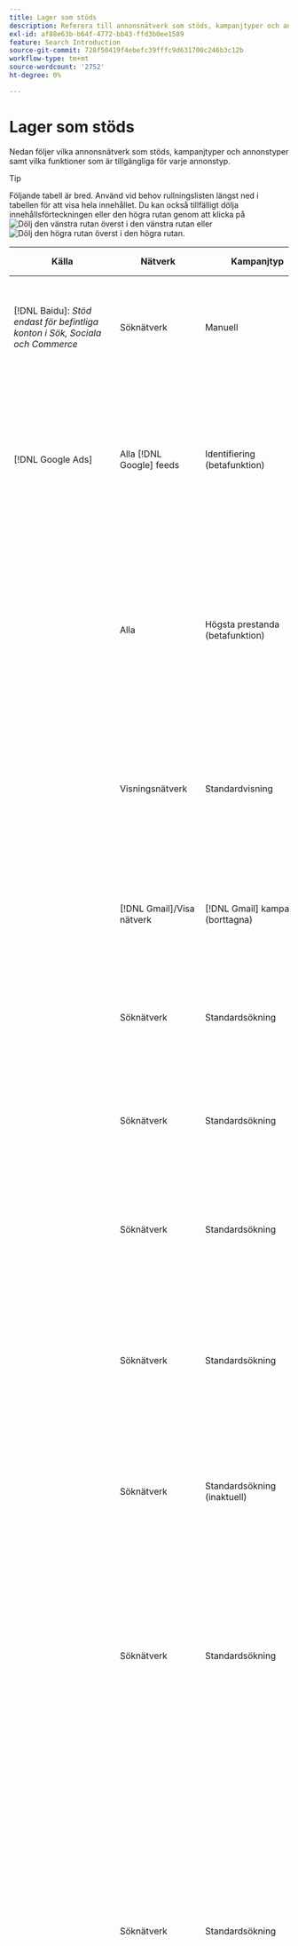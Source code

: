 ```yaml
---
title: Lager som stöds
description: Referera till annonsnätverk som stöds, kampanjtyper och annonstyper.
exl-id: af88e63b-b64f-4772-bb43-ffd3b0ee1589
feature: Search Introduction
source-git-commit: 728f50419f4ebefc39fffc9d631700c246b3c12b
workflow-type: tm+mt
source-wordcount: '2752'
ht-degree: 0%

---
```


# Lager som stöds

Nedan följer vilka annonsnätverk som stöds, kampanjtyper och annonstyper samt vilka funktioner som är tillgängliga för varje annonstyp.

>[!TIP]
>
>Följande tabell är bred. Använd vid behov rullningslisten längst ned i tabellen för att visa hela innehållet. Du kan också tillfälligt dölja innehållsförteckningen eller den högra rutan genom att klicka på ![Dölj den vänstra rutan](/help/search-social-commerce/assets/hide-left-pane.png "Dölj den vänstra rutan") överst i den vänstra rutan eller ![Dölj den högra rutan](/help/search-social-commerce/assets/hide-right-pane.png "Dölj den högra rutan") överst i den högra rutan.

| Källa | Nätverk | Kampanjtyp | Annonstyp | Synkronisera och visa | Skapa/redigera | Spåra[^1] | Optimera | Rapport[^2] | Adobe Analytics Support[^3] |
|----|----|----|----|----|----|----|----|----|----|
| [!DNL Baidu]: *Stöd endast för befintliga konton i Sök, Sociala och Commerce* | Söknätverk | Manuell | Text | Automatiskt via API | Använda [kampanjhanteringsvyer](/help/search-social-commerce/campaign-management/campaigns/campaign-management-options.md) och [glödlampor](/help/search-social-commerce/campaign-management/bulksheets/bulksheet-about.md) | Ja | Kampanjer med enbart manuell CPC-anbudsstrategi | Data på annonsnivå | Analysdata för sökning, sociala medier och handel<br><br>Data på annonsnivå från sökning, sociala medier och handel till analyser |
| [!DNL Google Ads] | Alla [!DNL Google] feeds | Identifiering (betafunktion) | Discovery (enbildsannonser)<br><br>Discovery Carousel (Carousel-annonser för flera bilder) | Automatiskt via API | — | Ja | Endast i hybridportföljer<br><br>Mål för bud och anbudsstrategier fastställs på kampanjnivå, tillsammans med kampanjbudgetar, beroende på vad som gäller för optimeringstypen. | Data på annonsnivå | Data på annonsnivå för sökning, sociala medier och handel [med den uppgraderade spårningskoden för AMO ID](/help/integrations/analytics/ids.md#amo-id-formats)[^4]<br><br>Data på annonsnivå från sökning, sociala medier och handel till analyser |
| | Alla | Högsta prestanda (betafunktion) | Alla typer | Automatiskt via API | Skapa/redigera kampanjer och ladda upp annonsmaterial i kampanjinställningarna i [!UICONTROL Campaigns] > [!UICONTROL Campaigns]<br><br>Endast nödvändiga inställningar är tillgängliga. Logga in på [!DNL om du vill ha valfria inställningar och listgrupper [!DNL Google Ads] Ads] editor. | Ja | Endast i hybridportföljer<br><br>Mål för anbudsstrategier fastställs på kampanjnivå, tillsammans med kampanjbudgetar. | Data på kampanjnivå<br><br>Det finns inga tillgängliga data för listgrupper och annonsnätverket tillhandahåller inga data på annonsnivå. | Analysdata för sökning, sociala medier och handel<br><br>Kampanjdata från sökning, sociala medier och handel till analyser. Kräver uppgradering [Spårningskod för AMO ID](/help/integrations/analytics/ids.md#amo-id-formats). |
| | Visningsnätverk | Standardvisning | Bild | Automatiskt via API | Redigera URL och status endast med [glödlampor](/help/search-social-commerce/campaign-management/bulksheets/bulksheet-about.md) | Ja, när du lägger till klickspårningstaggar manuellt för att spåra mallar i annonsnätverket | — | Data på annonsnivå, men inga genomskinliga data | Analysdata för sökning, sociala medier och handel<br><br>Data på annonsnivå från sökning, sociala medier och handel till analyser, men inga genomskinliga data |
| | [!DNL Gmail]/Visa nätverk | [!DNL Gmail] kampanjer (borttagna) | [!DNL Gmail] | — | — | — | — | Endast äldre kampanjdata | Äldre analysdata för sökning, sociala medier och handel<br><br>Data på kampanjnivå från sökning, sociala medier och handel till analyser |
| | Söknätverk | Standardsökning | Endast samtal | Automatiskt via API | Använda [kampanjhanteringsvyer](/help/search-social-commerce/campaign-management/campaigns/campaign-management-options.md) | Ja, med landningssidans suffix och spårningsmall på kontonivå eller genom att lägga till dem manuellt på annonsnivå inom [!DNL] [!DNL Google Ads] Ads] Manager | — | Lägg endast till visningar och klickningar på gruppnivå från annonsnätverket - inga intäkter | — |
| | Söknätverk | Standardsökning | \[Utökad\] Dynamisk sökning Typ av kreativ sökning: &quot;Edsa&quot; | Automatiskt via API | Använda [kampanjhanteringsvyer](/help/search-social-commerce/campaign-management/campaigns/campaign-management-options.md) och [glödlampor](/help/search-social-commerce/campaign-management/bulksheets/bulksheet-about.md) | Ja | Ja<br><br>För annonsgrupper när kampanjen anger en webbplatsdomän, annars för dynamiska sökmål. | Data på kampanjnivå och annonsnivå<br><br>Annonsnätverket tillhandahåller inte data på annonsnivå. | Analysdata för sökning, sociala medier och handel<br><br>Kampanj- och annonsdata på gruppnivå från sökning, sociala medier och handel till analys |
| | Söknätverk | Standardsökning | Utökad text (borttagen i juni 2022) | Automatiskt via API | Endast borttagning med [kampanjhanteringsvyer](/help/search-social-commerce/campaign-management/campaigns/campaign-management-options.md), [glödlampor](/help/search-social-commerce/campaign-management/bulksheets/bulksheet-about.md)och [lagerhanteringsflöden](/help/search-social-commerce/campaign-management/inventory-feeds/inventory-feeds-about.md) | Ja | — | Data på annonsnivå | Analysdata för sökning, sociala medier och handel<br><br>Data på annonsnivå från sökning, sociala medier och handel till analyser |
| | Söknätverk | Standardsökning | Responsiv sökning | Automatiskt via API | Använda [kampanjhanteringsvyer](/help/search-social-commerce/campaign-management/campaigns/campaign-management-options.md), [glödlampor](/help/search-social-commerce/campaign-management/bulksheets/bulksheet-about.md)och [lagerhanteringsflöden](/help/search-social-commerce/campaign-management/inventory-feeds/inventory-feeds-about.md) | Ja | Ja | Annonsnivådata för alla tillgängliga annonselement<br><br><b>Obs!</b> [!DNL [!DNL Google Ads] Ads] tillhandahåller inte data utanför sina redaktörer om de textkombinationer som visades som annonser. Mer information om hur du rapporterar för varje textkombination finns i [[!DNL [!DNL Google Ads] Ads]-dokumentation](https://support.google.com/google-ads/answer/7684791). | Analysdata för sökning, sociala medier och handel<br><br>Data på annonsnivå från sökning, sociala medier och handel till analyser |
| | Söknätverk | Standardsökning (inaktuell) | Text | Automatiskt via API | Statusändringar av befintliga annonser använder endast [glödlampor](/help/search-social-commerce/campaign-management/bulksheets/bulksheet-about.md) | Ja | Ja | Data på annonsnivå | Analysdata för sökning, sociala medier och handel<br><br>Data på annonsnivå från sökning, sociala medier och handel till analyser |
| | Söknätverk | Standardsökning | <i>Annonstillägg:</i><br><br>Sitelink (konto-, kampanj- och annonsgruppsnivå) | Automatiskt via API | Använda [kampanjhanteringsvyer](/help/search-social-commerce/campaign-management/campaigns/campaign-management-options.md) och [glödlampor](/help/search-social-commerce/campaign-management/bulksheets/bulksheet-about.md) | —<br><br>Webbplatslänkar har ett&quot;spårningsmall&quot;-fält, men i Sök, Socialt och Handel mappas klickningar och resulterande konverteringar till det associerade nyckelordet, inte till den enskilda platslänken. | — Sök, sociala medier och handel optimeras inte för webblänken. I stället optimeras det till det nyckelord som är associerat med den annons som innehåller sitelink. | —<br><br>Data för det associerade nyckelordet är tillgängliga. I [!DNL Google Ads]kan du se prestandadata på sitelänknivå på [!DNL Campaigns] tab > [!DNL Ad Extensions] -fliken.<br><br>Om du vill se vilka individuella konverteringar som ett klick har orsakat på en sitellänk skapar du en [Transaktionsrapport](/help/search-social-commerce/reports/management/basic-advanced/transaction-report.md). The [!UICONTROL Link Type] kolumnvärdet för en sitelink är <code>sl:&lt;sitelink text=&quot;&quot;></code>, t.ex. sl:Se Aktuella erbjudanden. | Data för det associerade nyckelordet endast från sökning, sociala medier och handel till analys |
| | Söknätverk | Standardsökning | <i>Andra annonstillägg:</i><br><br>Bildtexttillägg<br><br>Platstillägg<br><br>Telefontillägg | Automatiskt via API | Hantera bildtexter och telefontillägg med [kampanjhanteringsvyer](/help/search-social-commerce/campaign-management/campaigns/campaign-management-options.md).<br><br>Platstillägg är inte tillgängliga. Dina befintliga platstilläggsassociationer synkroniseras men kan bara tas bort. | —<br><br>Webbplatslänkar har ett&quot;spårningsmall&quot;-fält, men i Sök, Socialt och Handel mappas klickningar och resulterande konverteringar till det associerade nyckelordet, inte till den enskilda platslänken.<br><br>Andra typer av annonstillägg har ingen URL att spåra, och det går inte att mappa konverteringsdata till dem med Search, Social och Commerce. | — | —<br><br>[!DNL Google Ads] mappar klickningarna på ett tillägg till det nyckelord som är associerat med den annons som tillägget ingår i.<br><br>Det finns inga kostnadsdata eller klickdata på tilläggsnivån tillgängliga i Sök, Socialt och Commerce. I [!DNL Google Ads], kan du se kostnad och klicka på data på tilläggsnivån på [!DNL Campaigns] tab > [!DNL Ad Extensions] -fliken.<br><br>Om du vill se vilka individuella konverteringar som har gjorts genom att klicka på en länk på en webbplats skapar du en [Transaktionsrapport](/help/search-social-commerce/reports/management/basic-advanced/transaction-report.md). The [!UICONTROL Link Type] kolumn för en sitelink är <code>sl:&lt;sitelink text=&quot;&quot;></code>, t.ex. sl:Se Aktuella erbjudanden. | Data för det associerade nyckelordet endast från sökning, sociala medier och handel till analys |
| | Shoppingnätverk | Standard shopping | Produktförsäljning (Creative Type &quot;Product&quot;) | Automatiskt via API | Annonskopian genereras automatiskt för produktgrupper i annonsgruppen. Redigera annonsstatus endast med [glödlampor](/help/search-social-commerce/campaign-management/bulksheets/bulksheet-about.md) och [lagerhanteringsflöden](/help/search-social-commerce/campaign-management/inventory-feeds/inventory-feeds-about.md)<br><br>Du kan skapa överordnade kampanjer, annonsgrupper och produktgrupper och redigera deras status endast med [kampanjhanteringsvyer](/help/search-social-commerce/campaign-management/campaigns/campaign-management-options.md), [glödlampor](/help/search-social-commerce/campaign-management/bulksheets/bulksheet-about.md) och [lagerhanteringsflöden](/help/search-social-commerce/campaign-management/inventory-feeds/inventory-feeds-about.md). | Ja, när du lägger till klickspårningstaggar manuellt för att spåra mallar i annonsnätverket | Ja | Kampanj-, annonsgrupps- och produktgruppsdata [!DNL Google Ads] inte ger annonsnivådata för shoppingkampanjer. | Analysdata för sökning, sociala medier och handel<br><br>Kampanj-, annons- och produktgruppsdata från Search, Social och Commerce till Analytics |
| | [!DNL YouTube] | Video | Video | Kräver [opt in](/help/search-social-commerce/tools/sync-inventory.md); via API<br><br>Endast grundläggande annonsinformation, utan miniatyrbilder | — | Ja, när du lägger till klickspårningstaggar manuellt för att spåra mallar i annonsnätverket | Kampanjer med [!UICONTROL Maximize Conversions] anbudsstrategi endast i hybridportföljer<br><br>Hybridportföljen får endast innehålla [!DNL YouTube] kampanjer. | Data på kampanjnivå och annonsnivå<br><br>Annonsnätverket tillhandahåller inte data på annonsnivå. | Analysdata för sökning, sociala medier och handel<br><br>Kampanj- och annonsdata på gruppnivå från sökning, sociala medier och handel till analys |
| [!DNL Microsoft Advertising] | Alla | Högsta prestanda (betafunktion i Sök, Social och Commerce) | Alla typer | Automatiskt via API | Skapa/redigera kampanj utan resursgrupper i [!UICONTROL Campaigns] > [!UICONTROL Campaigns].<br><br>Endast nödvändiga inställningar är tillgängliga. Logga in på [!DNL om du vill ha valfria inställningar och listgrupper [!DNL Microsoft Advertising] Ads] editor. | Ja | Endast i hybridportföljer<br><br>Mål för anbudsstrategier fastställs på kampanjnivå, tillsammans med kampanjbudgetar. | Data på kampanjnivå<br><br>Det finns inga tillgängliga data för listgrupper och annonsnätverket tillhandahåller inga data på annonsnivå. | — |
|  | Målgruppsnätverk | Målgruppskampanjtyper:<br><br>&quot;[!UICONTROL Audience (image)]och &quot;[!UICONTROL Audience] (feed)&quot; | Responsiv<br><br>Inkluderar bildbaserade annonser och produktbaserade annonser endast för målgruppsnätverket | Automatiskt via API | Använda [kampanjhanteringsvyer](/help/search-social-commerce/campaign-management/campaigns/campaign-management-options.md) och [glödlampor](/help/search-social-commerce/campaign-management/bulksheets/bulksheet-about.md) | Ja | Ja för förbättrade CPC-kampanjer (eCPC)<br><br>Inte tillgängligt för CPM-kampanjer | Data på annonsnivå | Analysdata för sökning, sociala medier och handel<br><br>Data på annonsnivå från sökning, sociala medier och handel till analyser |
|  | Målgruppsnätverk | [!UICONTROL Audience Video] | Responsiv | Automatiskt via API | Du kan skapa överordnade kampanjer och annonsgrupper med [kampanjhanteringsvyer](/help/search-social-commerce/campaign-management/campaigns/campaign-management-options.md). | Ja | Ja för förbättrade CPC-kampanjer (eCPC)<br><br>Inte tillgängligt för CPM-kampanjer | Data på annonsnivå | Analysdata för sökning, sociala medier och handel<br><br>Data på annonsnivå från sökning, sociala medier och handel till analyser |
|  | Målgruppsnätverk | [!UICONTROL Audience CTV Video] | Responsiv | Automatiskt via API | Du kan skapa överordnade kampanjer och annonsgrupper med [kampanjhanteringsvyer](/help/search-social-commerce/campaign-management/campaigns/campaign-management-options.md). | Ja | Ja för förbättrade CPC-kampanjer (eCPC)<br><br>Inte tillgängligt för CPM-kampanjer | Data på annonsnivå | Analysdata för sökning, sociala medier och handel<br><br>Data på annonsnivå från sökning, sociala medier och handel till analyser |
| | Målgruppsnätverk | Sök | Utökade textannonser med &quot;[!DNL Prefer Audience Ad Format]&quot; valt | Automatiskt via API | Använda [kampanjhanteringsvyer](/help/search-social-commerce/campaign-management/campaigns/campaign-management-options.md)<br><br>Inget stöd för bildtillägg | Ja | Ja | Data på annonsnivå | Analysdata för sökning, sociala medier och handel<br><br>Data på annonsnivå från sökning, sociala medier och handel till analyser |
| | Målgrupps- och söknätverk | Varumärkeshandla (Betafunktionen i Sök, Socialt och Commerce) | Produkt | Automatiskt via API | Du kan skapa en överordnad kampanj, annonsgrupp och produktgrupper med [kampanjhanteringsvyer](/help/search-social-commerce/campaign-management/campaigns/campaign-management-options.md). | Ja | Ja | Produktgruppnivådata | Analysdata för sökning, sociala medier och handel<br><br>Produktgruppsdata från sökning, sociala medier och handel till analyser |
| | [!DNL Microsoft Store] | Butiksannons (betafunktion i Sök, Social och Commerce) | Produkt | Automatiskt via API a | Du kan skapa en överordnad kampanj, annonsgrupp och produktgrupper med [kampanjhanteringsvyer](/help/search-social-commerce/campaign-management/campaigns/campaign-management-options.md). | Ja | Ja för [!UICONTROL Manual CPC] kampanjer. <br><br>Inte tillgängligt för [!UICONTROL Manual CPA] kampanjer. | Produktgruppnivådata | Analysdata för sökning, sociala medier och handel<br><br>Produktgruppsdata från sökning, sociala medier och handel till analyser |
| | Söknätverk | Sök | \[Utökad\] Dynamisk sökning | Automatiskt via API | Använda [kampanjhanteringsvyer](/help/search-social-commerce/campaign-management/campaigns/campaign-management-options.md) och [glödlampor](/help/search-social-commerce/campaign-management/bulksheets/bulksheet-about.md) | Ja | Ja | Data på annonsnivå | Analysdata för sökning, sociala medier och handel<br><br>Data på annonsnivå från sökning, sociala medier och handel till analyser |
| | Söknätverk | Sök | Utökad text (borttagen i februari 2023) | Automatiskt via API | Redigera status för befintliga annonser endast med [kampanjhanteringsvyer](/help/search-social-commerce/campaign-management/campaigns/campaign-management-options.md), [glödlampor](/help/search-social-commerce/campaign-management/bulksheets/bulksheet-about.md)och [lagerhanteringsflöden](/help/search-social-commerce/campaign-management/inventory-feeds/inventory-feeds-about.md) | Ja | Ja | Data på annonsnivå | Analysdata för sökning, sociala medier och handel<br><br>Data på annonsnivå från sökning, sociala medier och handel till analyser |
| | Söknätverk | Sök | Multimedia | Automatiskt via API | Använda [kampanjhanteringsvyer](/help/search-social-commerce/campaign-management/campaigns/campaign-management-options.md). Redigera stöd även för status och URL:er endast i [glödlampor](/help/search-social-commerce/campaign-management/bulksheets/bulksheet-about.md) | Ja | Ja | Data på annonsnivå | Analysdata för sökning, sociala medier och handel<br><br>Data på annonsnivå från sökning, sociala medier och handel till analyser |
| | Söknätverk | Sök | Responsiv sökning | Automatiskt via API | Använda [kampanjhanteringsvyer](/help/search-social-commerce/campaign-management/campaigns/campaign-management-options.md), [glödlampor](/help/search-social-commerce/campaign-management/bulksheets/bulksheet-about.md)och [lagerhanteringsflöden](/help/search-social-commerce/campaign-management/inventory-feeds/inventory-feeds-about.md) | Ja | Ja | Data på annonsnivå | Analysdata för sökning, sociala medier och handel<br><br>Data på annonsnivå från sökning, sociala medier och handel till analyser |
| | Söknätverk | Sök | Standardtext (borttagen 2017) | Automatiskt via API | Redigera endast med [kampanjhanteringsvyer](/help/search-social-commerce/campaign-management/campaigns/campaign-management-options.md) och [glödlampor](/help/search-social-commerce/campaign-management/bulksheets/bulksheet-about.md) | Ja | Ja | Data på annonsnivå | Analysdata för sökning, sociala medier och handel<br><br>Data på annonsnivå från sökning, sociala medier och handel till analyser |
| | Söknätverk | Standardsökning | <i>Annonstillägg:</i><br><br>Sitelink (kampanjnivå) | Automatiskt via API | Använda [kampanjhanteringsvyer](/help/search-social-commerce/campaign-management/campaigns/campaign-management-options.md) och [glödlampor](/help/search-social-commerce/campaign-management/bulksheets/bulksheet-about.md) | —<br><br>Sitelinks på kampanjnivå har[!UICONTROL Tracking Template]&quot;, men Sök, Socialt, &amp; Commerce mappar klickningar och resulterande konverteringar till det associerade nyckelordet, inte till den enskilda sitelänken. | —<br><br>Search, Social, &amp; Commerce optimerar inte för webblänken. I stället optimeras det till det nyckelord som är associerat med den annons som innehåller sitelink. | —<br><br>Data för det associerade nyckelordet är tillgängliga. Använd för prestandadata på sitelink-nivå [!DNL Microsoft Advertising] annonsredigerare.<br><br>Om du vill se vilka individuella konverteringar som ett klick har orsakat på en sitellänk skapar du en [Transaktionsrapport](/help/search-social-commerce/reports/management/basic-advanced/transaction-report.md)Rapport. The [!UICONTROL Link Type] kolumn för en sitelink är <code>sl:&lt;sitelink text=&quot;&quot;></code>, t.ex. sl:Se Aktuella erbjudanden. | Data för det associerade nyckelordet endast från sökning, sociala medier och handel till analys |
| | Shoppingnätverk | Standard Shopping | Produkt | Automatiskt via API | Erbjudandelinjer som endast använder [kampanjhanteringsvyer](/help/search-social-commerce/campaign-management/campaigns/campaign-management-options.md) och [glödlampor](/help/search-social-commerce/campaign-management/bulksheets/bulksheet-about.md); annonser genereras automatiskt. Du kan skapa en överordnad kampanj, annonsgrupp och produktgrupper med [kampanjhanteringsvyer](/help/search-social-commerce/campaign-management/campaigns/campaign-management-options.md), [glödlampor](/help/search-social-commerce/campaign-management/bulksheets/bulksheet-about.md)och [lagerhanteringsflöden](/help/search-social-commerce/campaign-management/inventory-feeds/inventory-feeds-about.md). | Ja, när du lägger till klickspårningstaggar manuellt för att spåra mallar i annonsnätverket | Ja | Data på annonsnivå<br><br>Om du vill se vilka individuella konverteringar som gjordes när du klickade på en shoppingannons skapar du en [Transaktionsrapport](/help/search-social-commerce/reports/management/basic-advanced/transaction-report.md); [!UICONTROL Link Type] kolumn för en produktlista är `pla:&lt;product ID&gt;`, till exempel pla:8525822. | Analysdata för sökning, sociala medier och handel<br><br>Data på annonsnivå från sökning, sociala medier och handel till analyser |
| | Shopping: Smart shopping | Smart Shopping (Betafunktion i Sök, Social och Commerce) | Produkt | Automatiskt via API som standard, men kan vara [avanmäld](/help/search-social-commerce/tools/sync-inventory.md) | — | Ja, när du lägger till klickspårningstaggar manuellt för att spåra mallar i annonsnätverket | Sök i kampanjer med [!UICONTROL Maximize Conversion Value] och [!UICONTROL tROAS] endast anbudsstrategier i hybridportföljer<br><br>Målet får endast omfatta [!DNL Adobe] mätvärden, och du måste göra det möjligt att överföra mål för sökning, sociala medier och handel till [!DNL Microsoft Advertising]. | Data på annonsnivå<br><br>Om du vill se vilka individuella konverteringar som gjordes när du klickade på en shoppingannons skapar du en [Transaktionsrapport](/help/search-social-commerce/reports/management/basic-advanced/transaction-report.md); [!UICONTROL Link Type] kolumn för en produktlista är `pla:&lt;product ID&gt;`, till exempel pla:8525822. | Analysdata för sökning, sociala medier och handel<br><br>Data på annonsnivå från sökning, sociala medier och handel till analyser |
| [!DNL Naver] | Söknätverk | Webbplats | Text | —<br><br>Ingen synkronisering, men du kan manuellt replikera kontostrukturen och överföra daglig trafikstatistik för rapportering och konverteringsattribuering<br><br>Se &quot;[Implementera [!DNL Naver] konton med enbart spårning](/help/search-social-commerce/campaign-management/naver-tracking-only-account-implement.md).&quot; | —<br><br>Du kan replikera/redigera kontostrukturen manuellt med [mallar](/help/search-social-commerce/campaign-management/bulksheets/bulksheet-about.md). | Ja, när du lägger till klickspårningstaggar i nyckelordsinställningarna i annonsnätverket | —<br><br>Ingen budgivning | Data på annonsnivå | Analysdata för sökning, sociala medier och handel, men inte tvärtom |
| [!DNL Pinterest] (Synkroniseringsstödet upphörde 2022) | Söknätverk | Trafikkampanjer med enbart sökannonser och annonsgrupper med nyckelordsanpassning | Upphöjt stift | —<br><br>Äldre kontoinformation till och med den 21 juli 2022 finns som skrivskyddad. | — | — | — | Endast gamla visningar och klickningar på annonsnivå från Pinterest, men inga intäkter, synkade fram till den 21 juli 2022. | Analysdata för sökning, sociala medier och handel, men inte tvärtom |
| [!DNL Yahoo! Display Network] | Visningsnätverk | Visa | Banderoll, responsiv bild | Automatiskt via API, men skrivskyddat | — | Ja, när du lägger till klickspårningstaggar manuellt för att spåra mallar i annonsnätverket | Kampanjer med [!UICONTROL Manual CPC] köp endast<br><br>Samma bud gäller för alla annonser i en annonsgrupp. | Data på annonsnivå | Analysdata för sökning, sociala medier och handel<br><br>Data på annonsnivå från sökning, sociala medier och handel till analyser |
| | Söknätverk | Sök | Text (lång och kort) | Automatiskt via API | — | Ja, när du lägger till klickspårningstaggar manuellt för att spåra mallar i annonsnätverket | Kampanjer med enbart manuell CPC-anbudsstrategi<br><br>Samma bud gäller för alla annonser i en annonsgrupp. | Data på annonsnivå | Analysdata för sökning, sociala medier och handel<br><br>Data på annonsnivå från sökning, sociala medier och handel till analyser |
| [!DNL Yahoo! Japan Ads] | Söknätverk | Sponsrad sökning | Utökad text<br><br>(Gäller endast äldre annonser, togs bort i september 2022 i stället för responsiv sökning) | Automatiskt via API | Ta endast bort med [kampanjhanteringsvyer](/help/search-social-commerce/campaign-management/campaigns/campaign-management-options.md), [glödlampor](/help/search-social-commerce/campaign-management/bulksheets/bulksheet-about.md)och [lagerhanteringsflöden](/help/search-social-commerce/campaign-management/inventory-feeds/inventory-feeds-about.md) | Ja | Kampanjer med [!UICONTROL Manual CPC] köp endast | Data på annonsnivå | Analysdata för sökning, sociala medier och handel<br><br>Data på annonsnivå från sökning, sociala medier och handel till analyser |
| | Söknätverk | Sponsrad sökning | Responsiv sökning | Automatiskt via API | — | Ja, när du lägger till klickspårningstaggar manuellt i annonsnätverket | Kampanjer med [!UICONTROL Manual CPC] köp endast | Data på annonsnivå | Analysdata för sökning, sociala medier och handel<br><br>Data på annonsnivå från sökning, sociala medier och handel till analyser |
| | Söknätverk | Sponsrad sökning | Standardtextannonser (borttaget 2017) | Automatiskt via API | Ta endast bort med [glödlampor](/help/search-social-commerce/campaign-management/bulksheets/bulksheet-about.md) | Ja | Kampanjer med [!UICONTROL Manual CPC] köp endast | Data på annonsnivå | Analysdata för sökning, sociala medier och handel<br><br>Data på annonsnivå från sökning, sociala medier och handel till analyser |
| [!DNL Yahoo Native] (Synkroniseringsstödet upphörde 2022) | Inbyggt nätverk | Inbyggt | Text | —<br><br>Äldre kontoinformation fram till 10 mars 2022 finns som skrivskyddad. | — | — | — | —<br><br>Gammala data på annonsnivå som synkroniserades till och med den 10 mars 2022. | Analysdata för sökning, sociala medier och handel, men inte tvärtom |
| [!DNL Yandex] | Söknätverk | Sök | Text | Automatiskt via API | Använda [kampanjhanteringsvyer](/help/search-social-commerce/campaign-management/campaigns/campaign-management-options.md), [glödlampor](/help/search-social-commerce/campaign-management/bulksheets/bulksheet-about.md)och [lagerhanteringsflöden](/help/search-social-commerce/campaign-management/inventory-feeds/inventory-feeds-about.md) | Ja | Kampanjer med endast CPC:s anbudsstrategi | Data på annonsnivå | Analysdata för sökning, sociala medier och handel<br><br>Data på annonsnivå från sökning, sociala medier och handel till analyser |
| | Visningsnätverk | Visa/Innehåll | Text | Automatiskt via API | Använda [kampanjhanteringsvyer](/help/search-social-commerce/campaign-management/campaigns/campaign-management-options.md), [glödlampor](/help/search-social-commerce/campaign-management/bulksheets/bulksheet-about.md)och [lagerhanteringsflöden](/help/search-social-commerce/campaign-management/inventory-feeds/inventory-feeds-about.md) | Ja | Kampanjer med endast CPC:s anbudsstrategi | Data på annonsnivå | Analysdata för sökning, sociala medier och handel<br><br>Data på annonsnivå från sökning, sociala medier och handel till analyser |

[^1]: För de flesta annonsnätverk och kampanjtyper aktiveras[!UICONTROL EF Redirect]och &quot;[!UICONTROL Auto Upload]&quot; spårningsinställningar för en aktiv kampanj (antingen inställda på kampanjnivå eller ärvda från kontoinställningarna) skapar Search, Social, &amp; Commerce automatiskt och överför URL:er för annonsgruppskomponenterna till annonsnätverket varje gång det synkroniseras med det. Annars måste du generera spårnings-URL:er och lägga till dem i inställningarna för konto-, kampanj- eller kampanjkomponenten. Se &quot;[När och hur klickspårnings-URL:er ska genereras per annonsnätverk och objekt](/help/search-social-commerce/tracking/click-tracking-ways-to-generate.md).&quot;

[^2]: Se&quot;Godtagbara portföljtyper per kampanjanbudsstrategi&quot; i optimeringshandboken, som finns tillgänglig via Sök, Sociala medier och handel.

[^3]: Kräver integrering med Adobe Analytics. Se &quot;[Översikt över Analytics för Adobe Advertising](https://experienceleague.adobe.com/docs/advertising/integrations/analytics/overview.html).&quot;

[^4]: [!DNL Analytics] data skickas till Search, Social, &amp; Commerce med den uppgraderade spårningsparametern för AMO ID (med början `s_kwcid`), oavsett vilket AMO ID-format du vanligtvis använder för kontot. Om du vanligtvis använder den äldre versionen av AMO ID rekommenderar vi att du uppgraderar till det nya AMO ID-formatet för att få en så bra upplevelse som möjligt. Men även om era klicknings-/kostnadsdata och intäktsdata spåras med olika AMO-ID:n, klassificeras båda datauppsättningarna fullständigt och slås samman under samma kampanj och konto.
